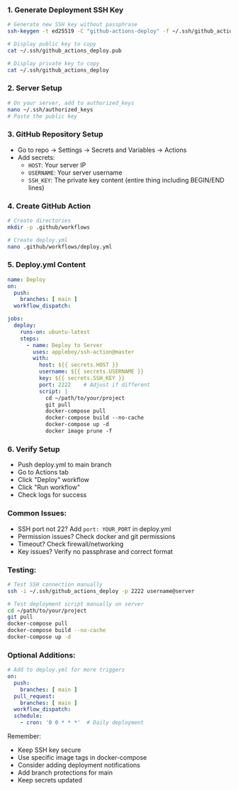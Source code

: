 ### 1. Generate Deployment SSH Key
```bash
# Generate new SSH key without passphrase
ssh-keygen -t ed25519 -C "github-actions-deploy" -f ~/.ssh/github_actions_deploy -N ""

# Display public key to copy
cat ~/.ssh/github_actions_deploy.pub

# Display private key to copy
cat ~/.ssh/github_actions_deploy
```

### 2. Server Setup
```bash
# On your server, add to authorized_keys
nano ~/.ssh/authorized_keys
# Paste the public key
```

### 3. GitHub Repository Setup
- Go to repo → Settings → Secrets and Variables → Actions
- Add secrets:
  - `HOST`: Your server IP
  - `USERNAME`: Your server username
  - `SSH_KEY`: The private key content (entire thing including BEGIN/END lines)

### 4. Create GitHub Action
```bash
# Create directories
mkdir -p .github/workflows

# Create deploy.yml
nano .github/workflows/deploy.yml
```

### 5. Deploy.yml Content
```yaml
name: Deploy
on:
  push:
    branches: [ main ]
  workflow_dispatch:

jobs:
  deploy:
    runs-on: ubuntu-latest
    steps:
      - name: Deploy to Server
        uses: appleboy/ssh-action@master
        with:
          host: ${{ secrets.HOST }}
          username: ${{ secrets.USERNAME }}
          key: ${{ secrets.SSH_KEY }}
          port: 2222    # Adjust if different
          script: |
            cd ~/path/to/your/project
            git pull
            docker-compose pull
            docker-compose build --no-cache
            docker-compose up -d
            docker image prune -f
```

### 6. Verify Setup
- Push deploy.yml to main branch
- Go to Actions tab
- Click "Deploy" workflow
- Click "Run workflow"
- Check logs for success

### Common Issues:
- SSH port not 22? Add `port: YOUR_PORT` in deploy.yml
- Permission issues? Check docker and git permissions
- Timeout? Check firewall/networking
- Key issues? Verify no passphrase and correct format

### Testing:
```bash
# Test SSH connection manually
ssh -i ~/.ssh/github_actions_deploy -p 2222 username@server

# Test deployment script manually on server
cd ~/path/to/your/project
git pull
docker-compose pull
docker-compose build --no-cache
docker-compose up -d
```

### Optional Additions:
```yaml
# Add to deploy.yml for more triggers
on:
  push:
    branches: [ main ]
  pull_request:
    branches: [ main ]
  workflow_dispatch:
  schedule:
    - cron: '0 0 * * *'  # Daily deployment
```

Remember:
- Keep SSH key secure
- Use specific image tags in docker-compose
- Consider adding deployment notifications
- Add branch protections for main
- Keep secrets updated